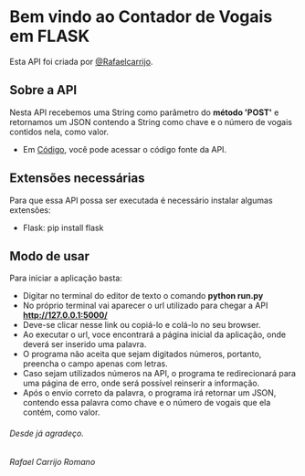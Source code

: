 # Bem vindo ao Contador de Vogais em FLASK

Esta API foi criada por  [@Rafaelcarrijo](https://www.linkedin.com/in/rafaelcarrijoromano).


## Sobre a API

Nesta API recebemos uma String como parâmetro do **método 'POST'** e retornamos um JSON contendo a String como chave e o
número de vogais contidos nela, como valor.

- Em [Código](./APP), você pode acessar o código fonte da API.


## Extensões necessárias 

Para que essa API possa ser executada é necessário instalar algumas extensões:
- Flask: pip install flask



## Modo de usar

Para iniciar a aplicação basta:
- Digitar no terminal do editor de texto o comando **python run.py**
- No próprio terminal vai aparecer o url utilizado para chegar a API **http://127.0.0.1:5000/**
- Deve-se clicar nesse link ou copiá-lo e colá-lo no seu browser.
- Ao executar o url, voce encontrará a página inicial da aplicação, onde deverá ser inserido uma palavra.
- O programa não aceita que sejam digitados números, portanto, preencha o campo apenas com letras.
- Caso sejam utilizados números na API, o programa te redirecionará para uma página de erro, onde será possível reinserir a informação.
- Após o envio correto da palavra, o programa irá retornar um JSON, contendo essa palavra como chave e o número de vogais que ela contém, como valor.

<h6>Desde já agradeço.</h5>
<h6>Rafael Carrijo Romano</h5>

